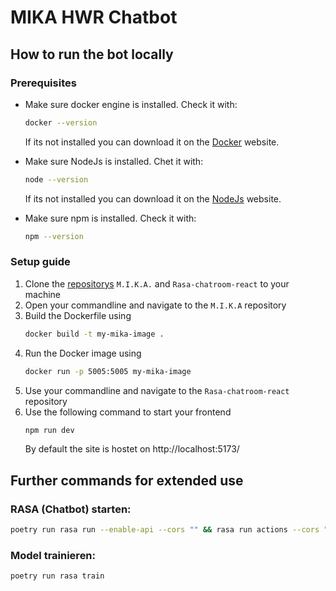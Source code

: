 # MIKA HWR Chatbot
## How to run the bot locally
### Prerequisites
- Make sure docker engine is installed. Check it with:
    ```bash
    docker --version
    ```
    If its not installed you can download it on the [Docker](https://docs.docker.com/engine/install/) website.

- Make sure NodeJs is installed. Chet it with:
    ```bash
    node --version
    ```
    If its not installed you can download it on the [NodeJs](https://nodejs.org/en/download/prebuilt-installer) website.

- Make sure npm is installed. Check it with:
    ```bash
    npm --version
    ```
### Setup guide

1. Clone the [repositorys](https://github.com/hwr-chatbot) ```M.I.K.A.``` and ```Rasa-chatroom-react``` to your machine
2. Open your commandline and navigate to the ```M.I.K.A``` repository
3. Build the Dockerfile using
    ```bash
    docker build -t my-mika-image .
    ```
4. Run the Docker image using
    ```bash
    docker run -p 5005:5005 my-mika-image
    ```
5. Use your commandline and navigate to the ```Rasa-chatroom-react``` repository
6. Use the following command to start your frontend
    ```bash
    npm run dev
    ```
    By default the site is hostet on http://localhost:5173/

## Further commands for extended use
### RASA (Chatbot) starten: 
```bash
poetry run rasa run --enable-api --cors "" && rasa run actions --cors ""
```

### Model trainieren: 
```bash
poetry run rasa train
```